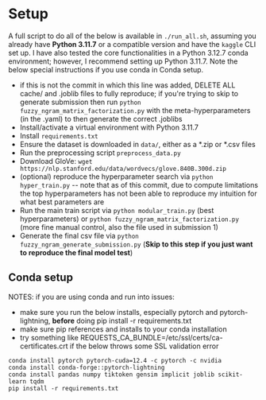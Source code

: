 # Setup

A full script to do all of the below is available in `./run_all.sh`, assuming you already have **Python 3.11.7** or a compatible version and have the `kaggle` CLI set up. I have also tested the core functionalities in a Python 3.12.7 conda environment; however, I recommend setting up Python 3.11.7. Note the below special instructions if you use conda in Conda setup.

- if this is not the commit in which this line was added, DELETE ALL cache/ and .joblib files to fully reproduce; if you're trying to skip to generate submission then run `python fuzzy_ngram_matrix_factorization.py` with the meta-hyperparameters (in the .yaml) to then generate the correct .joblibs
- Install/activate a virtual environment with Python 3.11.7
- Install `requirements.txt`
- Ensure the dataset is downloaded in `data/`, either as a *.zip or *.csv files
- Run the preprocessing script `preprocess_data.py`
- Download GloVe: `wget https://nlp.stanford.edu/data/wordvecs/glove.840B.300d.zip`
- (optional) reproduce the hyperparameter search via `python hyper_train.py` -- note that as of this commit, due to compute limitations the top hyperparameters has not been able to reproduce my intuition for what best parameters are
- Run the main train script via `python modular_train.py` (best hyperparameters) or `python fuzzy_ngram_matrix_factorization.py` (more fine manual control, also the file used in submission 1) 
- Generate the final csv file via `python fuzzy_ngram_generate_submission.py` (**Skip to this step if you just want to reproduce the final model test**)

## Conda setup

NOTES: if you are using conda and run into issues:
 - make sure you run the below installs, especially pytorch and pytorch-lightning, **before** doing pip install -r requirements.txt
 - make sure pip references and installs to your conda installation
 - try something like REQUESTS_CA_BUNDLE=/etc/ssl/certs/ca-certificates.crt if the below throws some SSL validation error

```
conda install pytorch pytorch-cuda=12.4 -c pytorch -c nvidia
conda install conda-forge::pytorch-lightning
conda install pandas numpy tiktoken gensim implicit joblib scikit-learn tqdm
pip install -r requirements.txt
```
